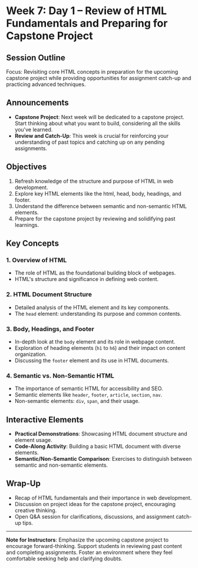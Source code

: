 # Week 7: Day 1 – Review of HTML Fundamentals and Preparing for Capstone Project

## Session Outline

Focus: Revisiting core HTML concepts in preparation for the upcoming capstone project while providing opportunities for assignment catch-up and practicing advanced techniques.

## Announcements

- **Capstone Project**: Next week will be dedicated to a capstone project. Start thinking about what you want to build, considering all the skills you've learned.
- **Review and Catch-Up**: This week is crucial for reinforcing your understanding of past topics and catching up on any pending assignments.

## Objectives

1. Refresh knowledge of the structure and purpose of HTML in web development.
2. Explore key HTML elements like the html, head, body, headings, and footer.
3. Understand the difference between semantic and non-semantic HTML elements.
4. Prepare for the capstone project by reviewing and solidifying past learnings.

## Key Concepts

### 1. Overview of HTML

- The role of HTML as the foundational building block of webpages.
- HTML's structure and significance in defining web content.

### 2. HTML Document Structure

- Detailed analysis of the HTML element and its key components.
- The `head` element: understanding its purpose and common contents.

### 3. Body, Headings, and Footer

- In-depth look at the `body` element and its role in webpage content.
- Exploration of heading elements (`h1` to `h6`) and their impact on content organization.
- Discussing the `footer` element and its use in HTML documents.

### 4. Semantic vs. Non-Semantic HTML

- The importance of semantic HTML for accessibility and SEO.
- Semantic elements like `header`, `footer`, `article`, `section`, `nav`.
- Non-semantic elements: `div`, `span`, and their usage.

## Interactive Elements

- **Practical Demonstrations**: Showcasing HTML document structure and element usage.
- **Code-Along Activity**: Building a basic HTML document with diverse elements.
- **Semantic/Non-Semantic Comparison**: Exercises to distinguish between semantic and non-semantic elements.

## Wrap-Up

- Recap of HTML fundamentals and their importance in web development.
- Discussion on project ideas for the capstone project, encouraging creative thinking.
- Open Q&A session for clarifications, discussions, and assignment catch-up tips.

---

**Note for Instructors**: Emphasize the upcoming capstone project to encourage forward-thinking. Support students in reviewing past content and completing assignments. Foster an environment where they feel comfortable seeking help and clarifying doubts.
